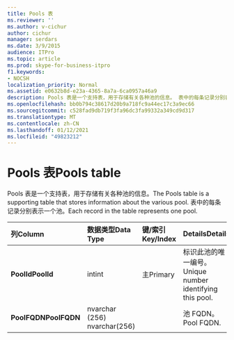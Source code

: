 ```yaml
---
title: Pools 表
ms.reviewer: ''
ms.author: v-cichur
author: cichur
manager: serdars
ms.date: 3/9/2015
audience: ITPro
ms.topic: article
ms.prod: skype-for-business-itpro
f1.keywords:
- NOCSH
localization_priority: Normal
ms.assetid: e0632b8d-e23a-4365-8a7a-6ca0957a46a9
description: Pools 表是一个支持表，用于存储有关各种池的信息。 表中的每条记录分别表示一个池。
ms.openlocfilehash: bb0b794c38617d20b9a718fc9a44ec17c3a9ec66
ms.sourcegitcommit: c528fad9db719f3fa96dc3fa99332a349cd9d317
ms.translationtype: MT
ms.contentlocale: zh-CN
ms.lasthandoff: 01/12/2021
ms.locfileid: "49823212"
---
```

# <a name="pools-table"></a><span data-ttu-id="f131b-104">Pools 表</span><span class="sxs-lookup"><span data-stu-id="f131b-104">Pools table</span></span>
 
<span data-ttu-id="f131b-105">Pools 表是一个支持表，用于存储有关各种池的信息。</span><span class="sxs-lookup"><span data-stu-id="f131b-105">The Pools table is a supporting table that stores information about the various pool.</span></span> <span data-ttu-id="f131b-106">表中的每条记录分别表示一个池。</span><span class="sxs-lookup"><span data-stu-id="f131b-106">Each record in the table represents one pool.</span></span>
  
|<span data-ttu-id="f131b-107">**列**</span><span class="sxs-lookup"><span data-stu-id="f131b-107">**Column**</span></span>|<span data-ttu-id="f131b-108">**数据类型**</span><span class="sxs-lookup"><span data-stu-id="f131b-108">**Data Type**</span></span>|<span data-ttu-id="f131b-109">**键/索引**</span><span class="sxs-lookup"><span data-stu-id="f131b-109">**Key/Index**</span></span>|<span data-ttu-id="f131b-110">**Details**</span><span class="sxs-lookup"><span data-stu-id="f131b-110">**Details**</span></span>|
|:-----|:-----|:-----|:-----|
|<span data-ttu-id="f131b-111">**PoolId**</span><span class="sxs-lookup"><span data-stu-id="f131b-111">**PoolId**</span></span> <br/> |<span data-ttu-id="f131b-112">int</span><span class="sxs-lookup"><span data-stu-id="f131b-112">int</span></span>  <br/> |<span data-ttu-id="f131b-113">主</span><span class="sxs-lookup"><span data-stu-id="f131b-113">Primary</span></span>  <br/> |<span data-ttu-id="f131b-114">标识此池的唯一编号。</span><span class="sxs-lookup"><span data-stu-id="f131b-114">Unique number identifying this pool.</span></span>  <br/> |
|<span data-ttu-id="f131b-115">**PoolFQDN**</span><span class="sxs-lookup"><span data-stu-id="f131b-115">**PoolFQDN**</span></span> <br/> |<span data-ttu-id="f131b-116">nvarchar (256) </span><span class="sxs-lookup"><span data-stu-id="f131b-116">nvarchar(256)</span></span>  <br/> | <br/> |<span data-ttu-id="f131b-117">池 FQDN。</span><span class="sxs-lookup"><span data-stu-id="f131b-117">Pool FQDN.</span></span>  <br/> |
   

